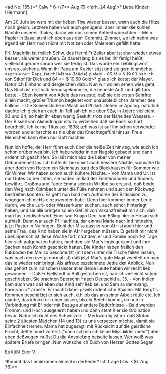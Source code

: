 <ad No. 155.)>* Calw <Sonntag>* 6 </7>* Aug 76
 <(erh. 24 Aug)>*
Liebe Kinder [Hermann]

Am 20 Jul also wars mit der lieben Tine wieder besser, wenn auch die Hitze noch gleich. Letztere haben wir auch genügend, aber immer die kühlen Nächte unseres Thales, daran wir euch einen Antheil wünschten. - Mein Papier in Basel stahl ich eben aus dem Committ. Zimmer, wo ich nahm was irgend ein Herr noch nicht mit Notizen oder Malereien gefüllt hatte.

Frl. Maehrlin ist freilich Schw. des Herm! Fr Zeller aber ist eher wieder etwas besser, als weiter draußen. Es dauert lang bis es bei ihr fertig! heißt, vielleicht gerade darum weil sie fertig ist. Das wurde ein Lieblingswort unsres Julchens. Wenn ihr Papa am Klavier sitzt und sie gern hinmöchte, sagt sie nur: Papa, fetich! Mäme (Mädle) pielen! - 85 M = $ 19.83 hab ich von Stkpf für Dich und 84 <= $ 19.60 Gold>* glaub ich kostet der Mayer. Natürlich Einband und dergleichen dazu. Nun wir wollen sehen wies geht. Das Buch ist erst halb herausgekommen, die neueste Aufl. und gilt fürs beste. - Eben kommt von Adele das neueste, daß sie die ersten Schritte allein macht, großer Triumph begleitet vom unausbleiblichen Jammer des Fallens. - Die Sonnenstiche in Wash und Philad. stehen im Apolog. natürlich dachte ich gleich an euch. In Tell sah ich nie über 92ø, in Anjerc vielleicht 93 und 94; so habt ihr eben wenig Seeluft, trotz der Nähe des Wassers. - Der Bissell von Ahmednagar ists zu verzeihen daß sie Basel so hart beurtheilt. Ich kenne Titus seit 1838; ach was ist auf ihn schon verwendet worden und er brachte es nie über das Knechtsgefühl hinaus. Freie Menschen kann eben nur Gott machen.

Nun ich hoffe, der Herr führt euch über die heiße Zeit hinweg, wie auch ich schon drüber weg bin. Ich habe wieder in der Nagold gebadet und dann ordentlich geschlafen. So läßt mich also die Leber von meiner Gebundenheit los. Ich hoffe ihr bekommt auch bessere Nächte, wünsche Dir aber doch von Herzen ein Steinhaus statt des Blockhauses für Sommer wie für Winter. Wir haben schon auch kühlere Nächte. - Von Mama und Ur. ist nur Gutes zu berichten, sie baden im Bad der Fichtennadeln und findens bewährt. Großma und Tante Emma seien in Wildbd so erstarkt, daß beide den Weg nach Calmbach unter die Füße nehmen und auch den Rückweg bestreiten konnten. Es geht nun bald dem Aufhören der Badsaison zu, wogegen ich nichts einzuwenden habe. Denn hier kommen immer Leute durch, welche Luft- oder Wasserkuren suchen, auch schon hinterlegt haben, und sie alle bringen so ein Gefühl von Vakanzfreiheit mit sich, daß man fast neidisch wird. Einer war Knapp Dec. von Eßling, der in Hirsau sich aufhielt. Dann war auch Pf Hauff da, der einmal Marie nach Ind mitnahm, jetzt Pastor in Nufringen. Buhl der Miss.cassier von Afr ist auch hier und seine Frau, das Kind haben sie in Afr hergeben müssen. Er gefällt mir nicht übel. Spersch ist diese Woche fort, nachdem er und Familie noch 1-2 Tage hier sich aufgehalten hatten, nachdem sie Mar's logis geräumt und ihre Sachen nach Kornth geschickt hatten. Die Kinder haben freilich den Fußboden bei Mar so beschmutzt (mit dem unter die Tische fallen lassen, was nach den evv. ja normal ist) daß jetzt Mar's gute Magd zweifelt ob man das je wieder rein bringt. Als affreux bezeichnete Jettle den Anblick. Nun das gehört zum indischen laisser aller. Beide Leute haben wir recht lieb gewonnen. - Daß Fr Fjellstedt in Boll gestorben ist, hab ich vielleicht schon geschrieben. Sie brachten Sperschn <Sperrschneider>* nach Deutschld a. 35. - Von Indien kam auch was daß eben das Kind sehr lieb sei und Sam an der evang. harm<on.>* arbeite. Er macht dabei gewiß ordentliche Studien. Mit Bergf's Kommen beschäftigt er sich auch, d.h. ob das an seiner Arbeit rüttle etc. Ich glaube, das könnte er ruhen lassen, bis ein Befehl kommt, ob nun in Verbindung mit B<ergfeld>* oder mit Bezug auf andere Bedürfnisse. - Bald werden Frohnm. und Hoch ausgelernt haben und dann steht hier die Ordination bevor. Natürlich nicht des Schweizers. - Merkwürdig ist mir daß Stoton seine 2 ältesten Mädchen (14 und 13) zu uns versetzen möchte, damit sie Einfachheit lernen. Mama hat zugesagt, mit Rücksicht auf die geistliche Frucht, Jettle murrt vorerst ("dann schreib ich keine Miss.bilder mehr") aber eben deßwegen mußst Du die Anspielung beiseite lassen. Wer weiß was spätere Briefe bringen. Nun wünsche ich Euch von Herzen Gottes Segen

Es küßt
 Euer V.

1Kommt das Landexamen einmal in die Feder? Ich frage blos. <(6. Aug 76)>* 
